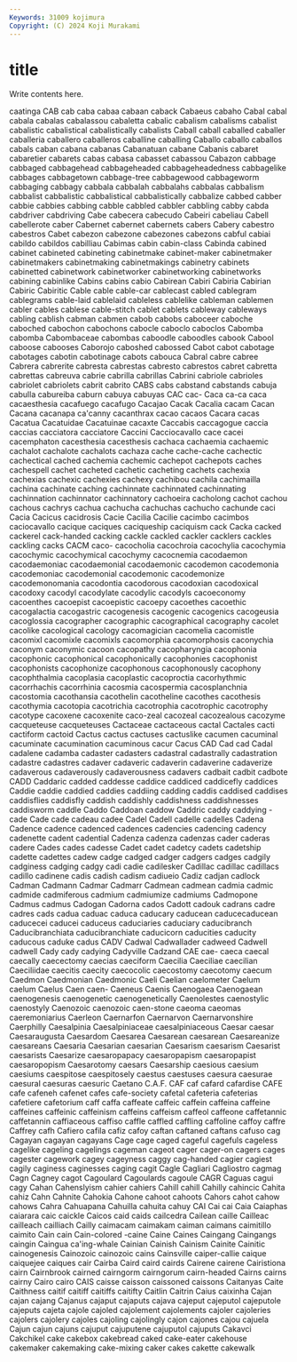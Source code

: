 ```yaml
---
Keywords: 31009 kojimura
Copyright: (C) 2024 Koji Murakami
---
```


# title

Write contents here.



caatinga
CAB cab caba cabaa cabaan caback Cabaeus cabaho Cabal cabal
cabala cabalas cabalassou cabaletta cabalic cabalism cabalisms cabalist cabalistic cabalistical
cabalistically cabalists Caball caball caballed caballer caballeria caballero caballeros caballine
caballing Caballo caballo caballos cabals caban cabana cabanas Cabanatuan cabane
Cabanis cabaret cabaretier cabarets cabas cabasa cabasset cabassou Cabazon cabbage
cabbaged cabbagehead cabbageheaded cabbageheadedness cabbagelike cabbages cabbagetown cabbage-tree cabbagewood cabbageworm
cabbaging cabbagy cabbala cabbalah cabbalahs cabbalas cabbalism cabbalist cabbalistic cabbalistical
cabbalistically cabbalize cabbed cabber cabbie cabbies cabbing cabble cabbled cabbler
cabbling cabby cabda cabdriver cabdriving Cabe cabecera cabecudo Cabeiri cabeliau
Cabell cabellerote caber Cabernet cabernet cabernets cabers Cabery cabestro cabestros
Cabet cabezon cabezone cabezones cabezons cabful cabiai cabildo cabildos cabilliau
Cabimas cabin cabin-class Cabinda cabined cabinet cabineted cabineting cabinetmake cabinet-maker
cabinetmaker cabinetmakers cabinetmaking cabinetmakings cabinetry cabinets cabinetted cabinetwork cabinetworker cabinetworking
cabinetworks cabining cabinlike Cabins cabins cabio Cabirean Cabiri Cabiria Cabirian
Cabiric Cabiritic Cable cable cable-car cablecast cabled cablegram cablegrams cable-laid
cablelaid cableless cablelike cableman cablemen cabler cables cablese cable-stitch cablet
cablets cableway cableways cabling cablish cabman cabmen cabob cabobs caboceer
caboche caboched cabochon cabochons cabocle caboclo caboclos Cabomba cabomba Cabombaceae
cabombas caboodle caboodles cabook Cabool caboose cabooses Caborojo caboshed cabossed
Cabot cabot cabotage cabotages cabotin cabotinage cabots cabouca Cabral cabre
cabree Cabrera cabrerite cabresta cabrestas cabresto cabrestos cabret cabretta cabrettas
cabreuva cabrie cabrilla cabrillas Cabrini cabriole cabrioles cabriolet cabriolets cabrit
cabrito CABS cabs cabstand cabstands cabuja cabulla cabureiba caburn cabuya
cabuyas CAC cac- Caca ca-ca caca cacaesthesia cacafuego cacafugo Cacajao
Cacak Cacalia cacam Cacan Cacana cacanapa ca'canny cacanthrax cacao cacaos
Cacara cacas Cacatua Cacatuidae Cacatuinae cacaxte Caccabis caccagogue caccia caccias
cacciatora cacciatore Caccini Cacciocavallo cace cacei cacemphaton cacesthesia cacesthesis cachaca
cachaemia cachaemic cachalot cachalote cachalots cachaza cache cache-cache cachectic cachectical
cached cachemia cachemic cachepot cachepots caches cachespell cachet cacheted cachetic
cacheting cachets cachexia cachexias cachexic cachexies cachexy cachibou cachila cachimailla
cachina cachinate caching cachinnate cachinnated cachinnating cachinnation cachinnator cachinnatory cachoeira
cacholong cachot cachou cachous cachrys cachua cachucha cachuchas cachucho cachunde
caci Cacia Cacicus cacidrosis Cacie Cacilia Cacilie cacimbo cacimbos caciocavallo
cacique caciques caciqueship caciquism cack Cacka cacked cackerel cack-handed cacking
cackle cackled cackler cacklers cackles cackling cacks CACM caco- cacocholia
cacochroia cacochylia cacochymia cacochymic cacochymical cacochymy cacocnemia cacodaemon cacodaemoniac cacodaemonial
cacodaemonic cacodemon cacodemonia cacodemoniac cacodemonial cacodemonic cacodemonize cacodemonomania cacodontia cacodorous
cacodoxian cacodoxical cacodoxy cacodyl cacodylate cacodylic cacodyls cacoeconomy cacoenthes cacoepist
cacoepistic cacoepy cacoethes cacoethic cacogalactia cacogastric cacogenesis cacogenic cacogenics cacogeusia
cacoglossia cacographer cacographic cacographical cacography cacolet cacolike cacological cacology cacomagician
cacomelia cacomistle cacomixl cacomixle cacomixls cacomorphia cacomorphosis caconychia caconym caconymic
cacoon cacopathy cacopharyngia cacophonia cacophonic cacophonical cacophonically cacophonies cacophonist cacophonists
cacophonize cacophonous cacophonously cacophony cacophthalmia cacoplasia cacoplastic cacoproctia cacorhythmic cacorrhachis
cacorrhinia cacosmia cacospermia cacosplanchnia cacostomia cacothansia cacothelin cacotheline cacothes cacothesis
cacothymia cacotopia cacotrichia cacotrophia cacotrophic cacotrophy cacotype cacoxene cacoxenite caco-zeal
cacozeal cacozealous cacozyme cacqueteuse cacqueteuses Cactaceae cactaceous cactal Cactales cacti
cactiform cactoid Cactus cactus cactuses cactuslike cacumen cacuminal cacuminate cacumination
cacuminous cacur Cacus CAD Cad cad Cadal cadalene cadamba cadaster
cadasters cadastral cadastrally cadastration cadastre cadastres cadaver cadaveric cadaverin cadaverine
cadaverize cadaverous cadaverously cadaverousness cadavers cadbait cadbit cadbote CADD Caddaric
cadded caddesse caddice caddiced caddicefly caddices Caddie caddie caddied caddies
caddiing cadding caddis caddised caddises caddisflies caddisfly caddish caddishly caddishness
caddishnesses caddisworm caddle Caddo Caddoan caddow Caddric caddy caddying -cade
Cade cade cadeau cadee Cadel Cadell cadelle cadelles Cadena Cadence
cadence cadenced cadences cadencies cadencing cadency cadenette cadent cadential Cadenza
cadenza cadenzas cader caderas cadere Cades cades cadesse Cadet cadet
cadetcy cadets cadetship cadette cadettes cadew cadge cadged cadger cadgers
cadges cadgily cadginess cadging cadgy cadi cadie cadilesker Cadillac cadillac
cadillacs cadillo cadinene cadis cadish cadism cadiueio Cadiz cadjan cadlock
Cadman Cadmann Cadmar Cadmarr Cadmean cadmean cadmia cadmic cadmide cadmiferous
cadmium cadmiumize cadmiums Cadmopone Cadmus cadmus Cadogan Cadorna cados Cadott
cadouk cadrans cadre cadres cads cadua caduac caduca caducary caducean
caducecaducean caducecei caducei caduceus caduciaries caduciary caducibranch Caducibranchiata caducibranchiate caducicorn
caducities caducity caducous caduke cadus CADV Cadwal Cadwallader cadweed Cadwell
cadwell Cady cady cadying Cadyville Cadzand CAE cae- caeca caecal
caecally caecectomy caecias caeciform Caecilia Caeciliae caecilian Caeciliidae caecitis caecity
caecocolic caecostomy caecotomy caecum Caedmon Caedmonian Caedmonic Caeli Caelian caelometer
Caelum caelum Caelus Caen caen- Caeneus Caenis Caenogaea Caenogaean caenogenesis
caenogenetic caenogenetically Caenolestes caenostylic caenostyly Caenozoic caenozoic caen-stone caeoma caeomas
caeremoniarius Caerleon Caernarfon Caernarvon Caernarvonshire Caerphilly Caesalpinia Caesalpiniaceae caesalpiniaceous Caesar
caesar Caesaraugusta Caesardom Caesarea Caesarean caesarean Caesareanize caesareans Caesaria Caesarian
caesarian Caesarism caesarism Caesarist caesarists Caesarize caesaropapacy caesaropapism caesaropapist caesaropopism
Caesarotomy caesars Caesarship caesious caesium caesiums caespitose caespitosely caestus caestuses
caesura caesurae caesural caesuras caesuric Caetano C.A.F. CAF caf cafard
cafardise CAFE cafe cafeneh cafenet cafes cafe-society cafetal cafeteria cafeterias
cafetiere cafetorium caff caffa caffeate caffeic caffein caffeina caffeine caffeines
caffeinic caffeinism caffeins caffeism caffeol caffeone caffetannic caffetannin caffiaceous caffiso
caffle caffled caffling caffoline caffoy caffre Caffrey cafh Cafiero cafila
cafiz cafoy caftan caftaned caftans cafuso cag Cagayan cagayan cagayans
Cage cage caged cageful cagefuls cageless cagelike cageling cagelings cageman
cageot cager cager-on cagers cages cagester cagework cagey cageyness caggy
cag-handed cagier cagiest cagily caginess caginesses caging cagit Cagle Cagliari
Cagliostro cagmag Cagn Cagney cagot Cagoulard Cagoulards cagoule CAGR Caguas
cagui cagy Cahan Cahenslyism cahier cahiers Cahill cahill Cahilly cahincic
Cahita cahiz Cahn Cahnite Cahokia Cahone cahoot cahoots Cahors cahot
cahow cahows Cahra Cahuapana Cahuilla cahuita cahuy CAI Cai cai
Caia Caiaphas caiarara caic caickle Caicos caid caids cailcedra Cailean
caille Cailleac cailleach cailliach Cailly caimacam caimakam caiman caimans caimitillo
caimito Cain cain Cain-colored -caine Caine Caines Caingang Caingangs caingin
Caingua ca'ing-whale Cainian Cainish Cainism Cainite Cainitic cainogenesis Cainozoic cainozoic
cains Cainsville caiper-callie caique caiquejee caiques cair Cairba Caird caird
cairds Cairene cairene Cairistiona cairn Cairnbrook cairned cairngorm cairngorum cairn-headed
Cairns cairns cairny Cairo cairo CAIS caisse caisson caissoned caissons
Caitanyas Caite Caithness caitif caitiff caitiffs caitifty Caitlin Caitrin Caius
caixinha Cajan cajan cajang Cajanus cajaput cajaputs cajava cajeput cajeputol
cajeputole cajeputs cajeta cajole cajoled cajolement cajolements cajoler cajoleries cajolers
cajolery cajoles cajoling cajolingly cajon cajones cajou cajuela Cajun cajun
cajuns cajuput cajuputene cajuputol cajuputs Cakavci Cakchikel cake cakebox cakebread
caked cake-eater cakehouse cakemaker cakemaking cake-mixing caker cakes cakette cakewalk
